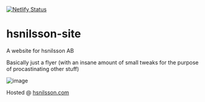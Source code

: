 [![Netlify Status](https://api.netlify.com/api/v1/badges/3808f4c6-f0df-47f4-9b0a-b0baea3e3cc1/deploy-status)](https://app.netlify.com/sites/hsnilsson/deploys)

# hsnilsson-site
A website for hsnilsson AB

Basically just a flyer (with an insane amount of small tweaks for the purpose of procastinating other stuff)

![image](https://user-images.githubusercontent.com/1812046/183674860-6cf6433c-ab4e-43a0-999b-10e529586adc.png)


Hosted @ [hsnilsson.com](https://hsnilsson.com)
